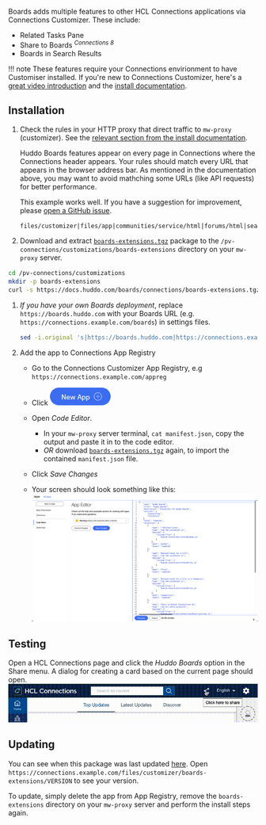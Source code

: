 Boards adds multiple features to other HCL Connections applications via Connections Customizer. These include: 

- Related Tasks Pane <!-- INCLUDE LINKS TO USER DOCS -->
- Share to Boards <sup>_Connections 8_</sup>
- Boards in Search Results

!!! note 
    These features require your Connections envirionment to have Customiser installed. If you're new to Connections Customizer, here's a [great video introduction](https://www.youtube.com/watch?v=CvlpjIE-3TQ) and the [install documentation](https://help.hcltechsw.com/connections/v65/admin/install/cp_config_customizer_intro.html).

## Installation
1. Check the rules in your HTTP proxy that direct traffic to `mw-proxy` (customizer). See the [relevant section from the install documentation](https://help.hcltechsw.com/connections/v65/admin/install/cp_config_customizer_setup_nginx.html#:~:text=required%20Customizer%20URLs).

    Huddo Boards features appear on every page in Connections where the Connections header appears. Your rules should match every URL that appears in the browser address bar. As mentioned in the documentation above, you may want to avoid mathching some URLs (like API requests) for better performance.

    This example works well. If you have a suggestion for improvement, please [open a GitHub issue](https://github.com/isw-kudos/huddo-docs/issues/new?labels=hcl+connections,documentation).
    ```
    files/customizer|files/app|communities/service/html|forums/html|search/web|homepage/web|social/home|mycontacts|wikis/home|blogs|news|activities/service/html|profiles/html|viewer
    ```

1. Download and extract [`boards-extensions.tgz`](https://docs.huddo.com/boards/connections/boards-extensions.tgz) package to the `/pv-connections/customizations/boards-extensions` directory on your `mw-proxy` server.
```bash
cd /pv-connections/customizations
mkdir -p boards-extensions
curl -s https://docs.huddo.com/boards/connections/boards-extensions.tgz | tar zxvf - -C ./boards-extensions
```

1. _If you have your own Boards deployment_, replace `https://boards.huddo.com` with your Boards URL (e.g. `https://connections.example.com/boards`) in settings files. 
   ```bash
   sed -i.original 's|https://boards.huddo.com|https://connections.example.com/boards|g' settings.js
   ```

1. Add the app to Connections App Registry

    - Go to the Connections Customizer App Registry, e.g `https://connections.example.com/appreg`
    - Click !["New App" button](./appreg-newapp.png)
    - Open _Code Editor_.
        - In your `mw-proxy` server terminal, `cat manifest.json`, copy the output and paste it in to the code editor.
        - _OR_ download [`boards-extensions.tgz`](https://docs.huddo.com/boards/connections/boards-extensions.tgz) again, to import the contained `manifest.json` file.
    - Click _Save Changes_

    - Your screen should look something like this:
        ![Appreg Code Editor](./code-editor.png)


## Testing
Open a HCL Connections page and click the _Huddo Boards_ option in the Share menu. A dialog for creating a card based on the current page should open. ![Share with Boards](./cnx8-share-menu.gif)

## Updating
You can see when this package was last updated [here](https://github.com/isw-kudos/huddo-docs/commits/main/docs/boards/connections/boards-extensions.tgz). Open `https://connections.example.com/files/customizer/boards-extensions/VERSION` to see your version.

To update, simply delete the app from App Registry, remove the `boards-extensions` directory on your `mw-proxy` server and perform the install steps again.